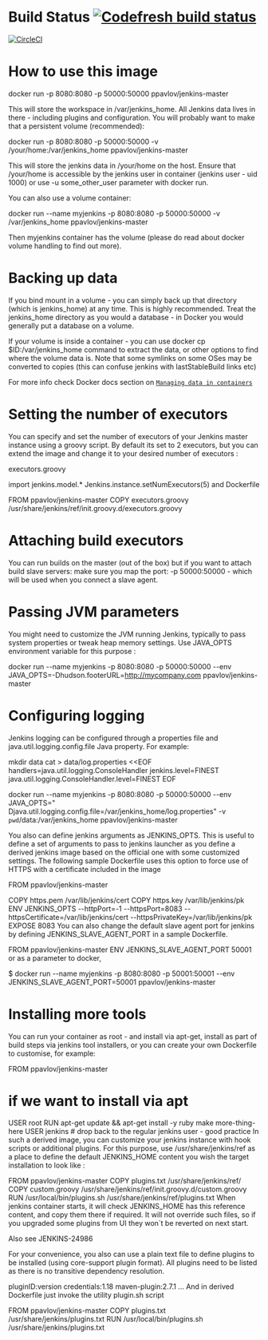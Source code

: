 # Build Status [![Codefresh build status]( https://g.codefresh.io/api/badges/build?repoOwner=pmpavlov&repoName=jenkins-master&branch=master&pipelineName=jenkins-master&accountName=ppavlov&type=cf-1)]( https://g.codefresh.io/repositories/pmpavlov/jenkins-master/builds?filter=trigger:build;branch:master;service:58eb8c8530fa280100c9fba7~jenkins-master)

[![CircleCI](https://circleci.com/gh/pmpavlov/jenkins-master.svg?style=svg)](https://circleci.com/gh/pmpavlov/jenkins-master)

# How to use this image

   docker run -p 8080:8080 -p 50000:50000 ppavlov/jenkins-master

This will store the workspace in /var/jenkins_home. All Jenkins data lives in there - including plugins and configuration. You will probably want to make that a persistent volume (recommended):

   docker run -p 8080:8080 -p 50000:50000 -v /your/home:/var/jenkins_home ppavlov/jenkins-master

This will store the jenkins data in /your/home on the host. Ensure that /your/home is accessible by the jenkins user in container (jenkins user - uid 1000) or use -u some_other_user parameter with docker run.

You can also use a volume container:

   docker run --name myjenkins -p 8080:8080 -p 50000:50000 -v /var/jenkins_home ppavlov/jenkins-master

Then myjenkins container has the volume (please do read about docker volume handling to find out more).

# Backing up data

If you bind mount in a volume - you can simply back up that directory (which is jenkins_home) at any time.
This is highly recommended. Treat the jenkins_home directory as you would a database - in Docker you would generally put a database on a volume.

If your volume is inside a container - you can use docker cp $ID:/var/jenkins_home command to extract the data, or other options to find where the volume data is. Note that some symlinks on some OSes may be converted to copies (this can confuse jenkins with lastStableBuild links etc)

For more info check Docker docs section on [`Managing data in containers`](https://docs.docker.com/engine/tutorials/dockervolumes/)

# Setting the number of executors
You can specify and set the number of executors of your Jenkins master instance using a groovy script. By default its set to 2 executors, but you can extend the image and change it to your desired number of executors :

executors.groovy

import jenkins.model.*
Jenkins.instance.setNumExecutors(5)
and Dockerfile

FROM ppavlov/jenkins-master
COPY executors.groovy /usr/share/jenkins/ref/init.groovy.d/executors.groovy

# Attaching build executors
You can run builds on the master (out of the box) but if you want to attach build slave servers: make sure you map the port: -p 50000:50000 - which will be used when you connect a slave agent.

# Passing JVM parameters
You might need to customize the JVM running Jenkins, typically to pass system properties or tweak heap memory settings. Use JAVA_OPTS environment variable for this purpose :

  docker run --name myjenkins -p 8080:8080 -p 50000:50000 --env JAVA_OPTS=-Dhudson.footerURL=http://mycompany.com ppavlov/jenkins-master

# Configuring logging
Jenkins logging can be configured through a properties file and java.util.logging.config.file Java property. For example:

mkdir data
cat > data/log.properties <<EOF
handlers=java.util.logging.ConsoleHandler
jenkins.level=FINEST
java.util.logging.ConsoleHandler.level=FINEST
EOF

   docker run --name myjenkins -p 8080:8080 -p 50000:50000 --env JAVA_OPTS=" Djava.util.logging.config.file=/var/jenkins_home/log.properties" -v `pwd`/data:/var/jenkins_home ppavlov/jenkins-master
   
You also can define jenkins arguments as JENKINS_OPTS. This is useful to define a set of arguments to pass to jenkins launcher as you define a derived jenkins image based on the official one with some customized settings. The following sample Dockerfile uses this option to force use of HTTPS with a certificate included in the image

FROM ppavlov/jenkins-master

COPY https.pem /var/lib/jenkins/cert
COPY https.key /var/lib/jenkins/pk
ENV JENKINS_OPTS --httpPort=-1 --httpsPort=8083 --httpsCertificate=/var/lib/jenkins/cert --httpsPrivateKey=/var/lib/jenkins/pk
EXPOSE 8083
You can also change the default slave agent port for jenkins by defining JENKINS_SLAVE_AGENT_PORT in a sample Dockerfile.

FROM ppavlov/jenkins-master
ENV JENKINS_SLAVE_AGENT_PORT 50001
or as a parameter to docker,

$ docker run --name myjenkins -p 8080:8080 -p 50001:50001 --env JENKINS_SLAVE_AGENT_PORT=50001 ppavlov/jenkins-master

# Installing more tools

You can run your container as root - and install via apt-get, install as part of build steps via jenkins tool installers, or you can create your own Dockerfile to customise, for example:

FROM ppavlov/jenkins-master
# if we want to install via apt
USER root
RUN apt-get update && apt-get install -y ruby make more-thing-here
USER jenkins # drop back to the regular jenkins user - good practice
In such a derived image, you can customize your jenkins instance with hook scripts or additional plugins. For this purpose, use /usr/share/jenkins/ref as a place to define the default JENKINS_HOME content you wish the target installation to look like :

FROM ppavlov/jenkins-master
COPY plugins.txt /usr/share/jenkins/ref/
COPY custom.groovy /usr/share/jenkins/ref/init.groovy.d/custom.groovy
RUN /usr/local/bin/plugins.sh /usr/share/jenkins/ref/plugins.txt
When jenkins container starts, it will check JENKINS_HOME has this reference content, and copy them there if required. It will not override such files, so if you upgraded some plugins from UI they won`t be reverted on next start.

Also see JENKINS-24986

For your convenience, you also can use a plain text file to define plugins to be installed (using core-support plugin format). All plugins need to be listed as there is no transitive dependency resolution.

pluginID:version
credentials:1.18
maven-plugin:2.7.1
...
And in derived Dockerfile just invoke the utility plugin.sh script

FROM ppavlov/jenkins-master
COPY plugins.txt /usr/share/jenkins/plugins.txt
RUN /usr/local/bin/plugins.sh /usr/share/jenkins/plugins.txt

